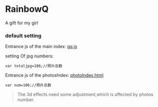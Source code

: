 # RainbowQ
A gift for my girl


### default setting

Entrance js of the main index:
[gq.js](js/gq.js "gq.js")

setting Of jpg numbers:

    var totaljpg=106;//照片总数
    
Entrance js of the photosIndex:
 [photoIndex.html](photosIndex/photoIndex.html "photoIndex.html")
 
    var num=106;//照片总数
    
>The 3d effects need some adjustment,which is affected by photos number. 

